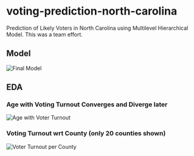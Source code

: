 # voting-prediction-north-carolina
Prediction of Likely Voters in North Carolina using Multilevel Hierarchical Model.
This was a team effort.

## Model
![Final Model](https://github.com/ravitashaw/voting-prediction-north-carolina/blob/master/eda/model.png)

## EDA

### Age with Voting Turnout Converges and Diverge later
![Age with Voter Turnout](https://github.com/ravitashaw/voting-prediction-north-carolina/blob/master/eda/eda.png)

### Voting Turnout wrt County (only 20 counties shown)
![Voter Turnout per County](https://github.com/ravitashaw/voting-prediction-north-carolina/blob/master/eda/eda_county.png)

